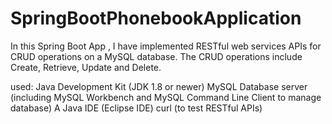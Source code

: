 # SpringBootPhonebookApplication

In this Spring Boot App , I have implemented RESTful web services APIs for CRUD operations on a MySQL database. The CRUD operations include Create, Retrieve, Update and Delete.

used:
Java Development Kit (JDK 1.8 or newer)
MySQL Database server (including MySQL Workbench and MySQL Command Line Client to manage database)
A Java IDE (Eclipse IDE)
curl (to test RESTful APIs)

